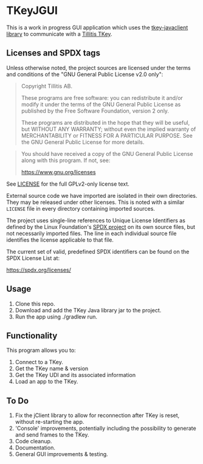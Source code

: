 # TKeyJGUI
This is a work in progress GUI application which uses the [tkey-javaclient library](https://github.com/tillitis/tkey-javaclient) to communicate with a [Tillitis TKey](https://www.tillitis.se).

## Licenses and SPDX tags

Unless otherwise noted, the project sources are licensed under the
terms and conditions of the "GNU General Public License v2.0 only":

> Copyright Tillitis AB.
>
> These programs are free software: you can redistribute it and/or
> modify it under the terms of the GNU General Public License as
> published by the Free Software Foundation, version 2 only.
>
> These programs are distributed in the hope that they will be useful,
> but WITHOUT ANY WARRANTY; without even the implied warranty of
> MERCHANTABILITY or FITNESS FOR A PARTICULAR PURPOSE. See the GNU
> General Public License for more details.

> You should have received a copy of the GNU General Public License
> along with this program. If not, see:
>
> https://www.gnu.org/licenses

See [LICENSE](LICENSE) for the full GPLv2-only license text.

External source code we have imported are isolated in their own
directories. They may be released under other licenses. This is noted
with a similar `LICENSE` file in every directory containing imported
sources.

The project uses single-line references to Unique License Identifiers
as defined by the Linux Foundation's [SPDX project](https://spdx.org/)
on its own source files, but not necessarily imported files. The line
in each individual source file identifies the license applicable to
that file.

The current set of valid, predefined SPDX identifiers can be found on
the SPDX License List at:

https://spdx.org/licenses/

## Usage
1. Clone this repo.
2. Download and add the TKey Java library jar to the project.
3. Run the app using ./gradlew run.

## Functionality
This program allows you to:
1. Connect to a TKey.
2. Get the TKey name & version
3. Get the TKey UDI and its associated information
4. Load an app to the TKey.

## To Do
1. Fix the jClient library to allow for reconnection after TKey is reset, without re-starting the app.
2. 'Console' improvements, potentially including the possibility to generate and send frames to the TKey.
3. Code cleanup.
4. Documentation.
5. General GUI improvements & testing.
